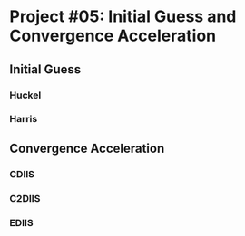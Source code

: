 # Project #05: Initial Guess and Convergence Acceleration

## Initial Guess

### Huckel

### Harris

## Convergence Acceleration

### CDIIS

### C2DIIS

### EDIIS